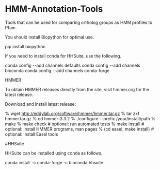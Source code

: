 # HMM-Annotation-Tools
Tools that can be used for comparing ortholog groups as HMM profiles to Pfam.


You should install Biopython for optimal use. 

pip install biopython


If you need to install conda for HHSuite, use the following.

conda config --add channels defaults
conda config --add channels bioconda
conda config --add channels conda-forge

HMMER 

To obtain HMMER releases directly from the site, visit hmmer.org for the latest release.

Download and install latest release: 

   % wget http://eddylab.org/software/hmmer/hmmer.tar.gz
   % tar zxf hmmer.tar.gz
   % cd hmmer-3.3.2
   % ./configure --prefix /your/install/path
   % make
   % make check                 # optional: run automated tests
   % make install               # optional: install HMMER programs, man pages
   % (cd easel; make install)   # optional: install Easel tools



#HHSuite

HHSuite can be installed using conda as follows.

conda install -c conda-forge -c bioconda hhsuite 




